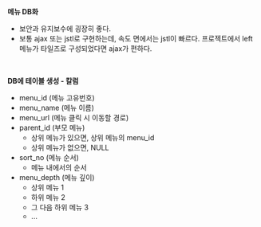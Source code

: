 **메뉴 DB화**

* 보안과 유지보수에 굉장히 좋다.
* 보통 ajax 또는 jstl로 구현하는데, 속도 면에서는 jstl이 빠르다. 프로젝트에서 left메뉴가 타일즈로 구성되었다면 ajax가 편하다.

<br>

**DB에 테이블 생성 - 칼럼**

* menu_id (메뉴 고유번호)
* menu_name (메뉴 이름)
* menu_url (메뉴 클릭 시 이동할 경로)
* parent_id (부모 메뉴)
  * 상위 메뉴가 있으면, 상위 메뉴의 menu_id
  * 상위 메뉴가 없으면, NULL
* sort_no (메뉴 순서)
  * 메뉴 내에서의 순서
* menu_depth (메뉴 깊이)
  * 상위 메뉴 1
  * 하위 메뉴 2
  * 그 다음 하위 메뉴 3
  * ...